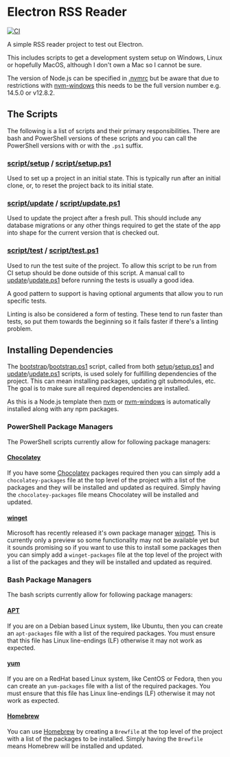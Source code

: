 # Electron RSS Reader

[![CI](https://github.com/peteoshea/electron-rss/workflows/CI/badge.svg)](https://github.com/peteoshea/electron-rss/actions)

A simple RSS reader project to test out Electron.

This includes scripts to get a development system setup on Windows, Linux or hopefully MacOS, although I don't own a Mac so I cannot be sure.

The version of Node.js can be specified in [.nvmrc](.nvmrc) but be aware that due to restrictions with [nvm-windows][nvm-windows] this needs to be the full version number e.g. 14.5.0 or v12.8.2.

## The Scripts

The following is a list of scripts and their primary responsibilities.
There are bash and PowerShell versions of these scripts and you can call the PowerShell versions with or with the `.ps1` suffix.

### [script/setup][setup] / [script/setup.ps1][setup.ps1]

Used to set up a project in an initial state.
This is typically run after an initial clone, or, to reset the project back to its initial state.

### [script/update][update] / [script/update.ps1][update.ps1]

Used to update the project after a fresh pull.
This should include any database migrations or any other things required to get the state of the app into shape for the current version that is checked out.

### [script/test][test] / [script/test.ps1][test.ps1]

Used to run the test suite of the project.
To allow this script to be run from CI setup should be done outside of this script.
A manual call to [update][update]/[update.ps1][update.ps1] before running the tests is usually a good idea.

A good pattern to support is having optional arguments that allow you to run specific tests.

Linting is also be considered a form of testing.
These tend to run faster than tests, so put them towards the beginning so it fails faster if there's a linting problem.

## Installing Dependencies

The [bootstrap][bootstrap]/[bootstrap.ps1][bootstrap.ps1] script, called from both [setup][setup]/[setup.ps1][setup.ps1] and [update][update]/[update.ps1][update.ps1] scripts,
is used solely for fulfilling dependencies of the project.
This can mean installing packages, updating git submodules, etc.
The goal is to make sure all required dependencies are installed.

As this is a Node.js template then [nvm][nvm] or [nvm-windows][nvm-windows] is automatically installed along with any npm packages.

### PowerShell Package Managers

The PowerShell scripts currently allow for following package managers:

#### [Chocolatey](https://chocolatey.org/)

If you have some [Chocolatey](https://chocolatey.org/) packages required then you can simply add a
`chocolatey-packages` file at the top level of the project with a list of the packages and they
will be installed and updated as required.
Simply having the `chocolatey-packages` file means Chocolatey will be installed and updated.

#### [winget](https://github.com/microsoft/winget-cli)

Microsoft has recently released it's own package manager
[winget](https://github.com/microsoft/winget-cli).
This is currently only a preview so some functionality may not be available yet but it sounds
promising so if you want to use this to install some packages then you can simply add a
`winget-packages` file at the top level of the project with a list of the packages and they will be
installed and updated as required.

### Bash Package Managers

The bash scripts currently allow for following package managers:

#### [APT](https://en.wikipedia.org/wiki/APT_(software))

If you are on a Debian based Linux system, like Ubuntu, then you can create an `apt-packages` file with a list of the required packages.
You must ensure that this file has Linux line-endings (LF) otherwise it may not work as expected.

#### [yum](https://en.wikipedia.org/wiki/Yum_(software))

If you are on a RedHat based Linux system, like CentOS or Fedora, then you can create an `yum-packages` file with a list of the required packages.
You must ensure that this file has Linux line-endings (LF) otherwise it may not work as expected.

#### [Homebrew](https://brew.sh/)

You can use [Homebrew](https://brew.sh/) by creating a `Brewfile` at the top level of the project with a list of the packages to be installed.
Simply having the `Brewfile` means Homebrew will be installed and updated.

[bootstrap]: script/bin/bootstrap
[bootstrap.ps1]: script/bin/bootstrap.ps1
[nvm]: https://github.com/nvm-sh/nvm
[nvm-windows]: https://github.com/coreybutler/nvm-windows
[setup]: script/setup
[setup.ps1]: script/setup.ps1
[test]: script/test
[test.ps1]: script/test.ps1
[update]: script/update
[update.ps1]: script/update.ps1
